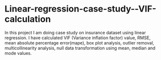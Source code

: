 # Linear-regression-case-study--VIF-calculation
In this project I am doing case study on insurance dataset using linear regression. I have calculated VIF (Variance inflation factor) value, RMSE, mean absolute percentage error(mape), box plot analysis, outlier removal, multicollinearity analysis, null data  transformation using mean, median and mode values.

